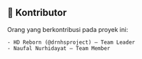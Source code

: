 ## 👥 Kontributor

Orang yang berkontribusi pada proyek ini:

```text
- HD Reborn (@drnhsproject) – Team Leader 
- Naufal Nurhidayat – Team Member
```
